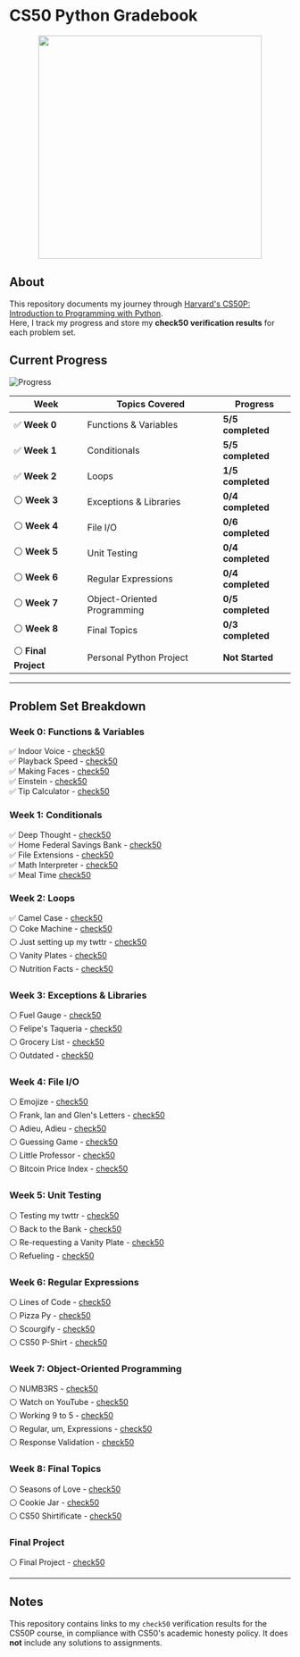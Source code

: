 # CS50 Python Gradebook

<p align="center">
  <img src="https://github.com/user-attachments/assets/70970c4f-48ac-48c8-8a63-6cdd992d22eb" width="400">
  </p>

## About

This repository documents my journey through [Harvard's CS50P: Introduction to Programming with Python](https://cs50.harvard.edu/python/).  
Here, I track my progress and store my **check50 verification results** for each problem set.


## Current Progress 

![Progress](https://img.shields.io/badge/CS50P-30%25--Complete-brightgreen)


| Week | Topics Covered | Progress |
|------|---------------|----------|
| ✅ **Week 0**  | Functions & Variables  | **5/5 completed**  |
| ✅ **Week 1**  | Conditionals  | **5/5 completed**  |
| ✅ **Week 2**  | Loops  | **1/5 completed**  |
| ⚪ **Week 3**  | Exceptions & Libraries | **0/4 completed**  |
| ⚪ **Week 4**  | File I/O | **0/6 completed**  |
| ⚪ **Week 5**  | Unit Testing | **0/4 completed**  |
| ⚪ **Week 6**  | Regular Expressions | **0/4 completed**  |
| ⚪ **Week 7**  | Object-Oriented Programming | **0/5 completed**  |
| ⚪ **Week 8**  | Final Topics | **0/3 completed**  |
| ⚪ **Final Project** | Personal Python Project | **Not Started** |

---

## Problem Set Breakdown  

### **Week 0: Functions & Variables**  
✅ Indoor Voice - [check50](https://submit.cs50.io/check50/242e5cf553a8faee918141e00898d87bc87b860f)  
✅ Playback Speed - [check50](https://submit.cs50.io/check50/e5904f4c9f261b17ded277fa0270c4a7384cb7c0)  
✅ Making Faces - [check50](https://submit.cs50.io/check50/ca8cba2e0a5236da8ca33673f47f3a98a546b416)  
✅ Einstein - [check50](https://submit.cs50.io/check50/4d294189983265b66881af260d884ca15f44dd07)  
✅ Tip Calculator - [check50](https://submit.cs50.io/check50/bf03176cfb6f5c7cf1a21318dee600cd4e9f68dd)  

### **Week 1: Conditionals**  
✅ Deep Thought - [check50](https://submit.cs50.io/check50/3c77d71a5ec6a381cf24255b606212459e6a3fc0)  
✅ Home Federal Savings Bank - [check50](https://submit.cs50.io/check50/cb977e46bba02adb881712f58374ccc0dc429548)  
✅ File Extensions - [check50](https://submit.cs50.io/check50/cb0805189caa331435d7c5b3299a6dd1057af44d)  
✅ Math Interpreter - [check50](https://submit.cs50.io/check50/3407ae89546ae4f64d12ccf77e34853b0a0d8cfb)  
✅ Meal Time  [check50](https://submit.cs50.io/check50/ee75ef81cb1d91398cf7571a81da6b6bde437ca5)  

### **Week 2: Loops**  
✅ Camel Case - [check50](https://submit.cs50.io/check50/465f94449be1de878d8a10e7b3d3dde0aac084de)  
⚪ Coke Machine - [check50](#)  
⚪ Just setting up my twttr - [check50](#)  
⚪ Vanity Plates - [check50](#)  
⚪ Nutrition Facts - [check50](#)  

### **Week 3: Exceptions & Libraries**  
⚪ Fuel Gauge - [check50](#)  
⚪ Felipe's Taqueria - [check50](#)  
⚪ Grocery List - [check50](#)  
⚪ Outdated - [check50](#)  

### **Week 4: File I/O**  
⚪ Emojize - [check50](#)  
⚪ Frank, Ian and Glen's Letters - [check50](#)  
⚪ Adieu, Adieu - [check50](#)  
⚪ Guessing Game - [check50](#)  
⚪ Little Professor - [check50](#)  
⚪ Bitcoin Price Index - [check50](#)  

### **Week 5: Unit Testing**  
⚪ Testing my twttr - [check50](#)  
⚪ Back to the Bank - [check50](#)  
⚪ Re-requesting a Vanity Plate - [check50](#)  
⚪ Refueling - [check50](#)  

### **Week 6: Regular Expressions**  
⚪ Lines of Code - [check50](#)  
⚪ Pizza Py - [check50](#)  
⚪ Scourgify - [check50](#)  
⚪ CS50 P-Shirt - [check50](#)  

### **Week 7: Object-Oriented Programming**  
⚪ NUMB3RS - [check50](#)  
⚪ Watch on YouTube - [check50](#)  
⚪ Working 9 to 5 - [check50](#)  
⚪ Regular, um, Expressions - [check50](#)  
⚪ Response Validation - [check50](#)  

### **Week 8: Final Topics**  
⚪ Seasons of Love - [check50](#)  
⚪ Cookie Jar - [check50](#)  
⚪ CS50 Shirtificate - [check50](#)  

### **Final Project**  
⚪ Final Project - [check50](#)  

---

##  Notes  
This repository contains links to my `check50` verification results for the CS50P course, in compliance with CS50's academic honesty policy. It does **not** include any solutions to assignments.
